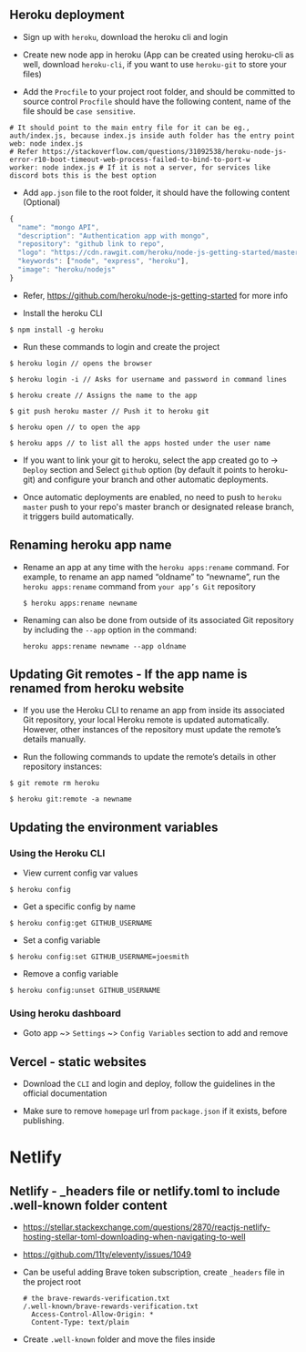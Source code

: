 ## Heroku deployment

- Sign up with `heroku`, download the heroku cli and login

- Create new node app in heroku (App can be created using heroku-cli as well,
download `heroku-cli`, if you want to use `heroku-git` to store your files)

- Add the `Procfile` to your project root folder, and should be committed to source control
  `Procfile` should have the following content, name of the file should be `case sensitive`.
```
# It should point to the main entry file for it can be eg., auth/index.js, because index.js inside auth folder has the entry point
web: node index.js 
# Refer https://stackoverflow.com/questions/31092538/heroku-node-js-error-r10-boot-timeout-web-process-failed-to-bind-to-port-w
worker: node index.js # If it is not a server, for services like discord bots this is the best option
```

- Add `app.json` file to the root folder, it should have the following content (Optional)
```javascript
{
  "name": "mongo API",
  "description": "Authentication app with mongo",
  "repository": "github link to repo",
  "logo": "https://cdn.rawgit.com/heroku/node-js-getting-started/master/public/node.svg",
  "keywords": ["node", "express", "heroku"],
  "image": "heroku/nodejs"
}
```

- Refer, https://github.com/heroku/node-js-getting-started for more info

- Install the heroku CLI
```
$ npm install -g heroku
```

- Run these commands to login and create the project

```
$ heroku login // opens the browser

$ heroku login -i // Asks for username and password in command lines

$ heroku create // Assigns the name to the app

$ git push heroku master // Push it to heroku git

$ heroku open // to open the app

$ heroku apps // to list all the apps hosted under the user name
```

- If you want to link your git to heroku, select the app created go to ->
  `Deploy` section and Select `github` option (by default it points to heroku-git)
  and configure your branch and other automatic deployments.

- Once automatic deployments are enabled, no need to push to `heroku master`
  push to your repo's master branch or designated release branch, it triggers
  build automatically.

## Renaming heroku app name

- Rename an app at any time with the `heroku apps:rename` command.
  For example, to rename an app named “oldname” to “newname”, run the `heroku apps:rename`
  command from `your app’s Git` repository
  ```
  $ heroku apps:rename newname
  ```

- Renaming can also be done from outside of its associated Git repository
  by including the `--app` option in the command:
  ```
  heroku apps:rename newname --app oldname
  ```

##  Updating Git remotes - If the app name is renamed from heroku website

- If you use the Heroku CLI to rename an app from inside its associated Git repository, your local Heroku remote is updated automatically.
However, other instances of the repository must update the remote’s details manually.

- Run the following commands to update the remote’s details in other repository instances:
```
$ git remote rm heroku

$ heroku git:remote -a newname
```

## Updating the environment variables

### Using the Heroku CLI

- View current config var values
```
$ heroku config
```

- Get a specific config by name
```
$ heroku config:get GITHUB_USERNAME
```

- Set a config variable
```
$ heroku config:set GITHUB_USERNAME=joesmith
```

- Remove a config variable
```
$ heroku config:unset GITHUB_USERNAME
```

### Using heroku dashboard

- Goto app ~> `Settings` ~> `Config Variables` section to add and remove

## Vercel - static websites

- Download the `CLI` and login and deploy, follow the guidelines in the official documentation

- Make sure to remove `homepage` url from `package.json` if it exists, before publishing.

# Netlify

## Netlify - _headers file or netlify.toml to include .well-known folder content

- https://stellar.stackexchange.com/questions/2870/reactjs-netlify-hosting-stellar-toml-downloading-when-navigating-to-well

- https://github.com/11ty/eleventy/issues/1049

- Can be useful adding Brave token subscription, create `_headers` file in the project root
  ```
  # the brave-rewards-verification.txt
  /.well-known/brave-rewards-verification.txt
    Access-Control-Allow-Origin: *
    Content-Type: text/plain
  ```

- Create `.well-known` folder and move the files inside
